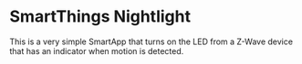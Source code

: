 # SmartThings Nightlight
This is a very simple SmartApp that turns on the LED from a Z-Wave device that has an indicator when motion is detected.

